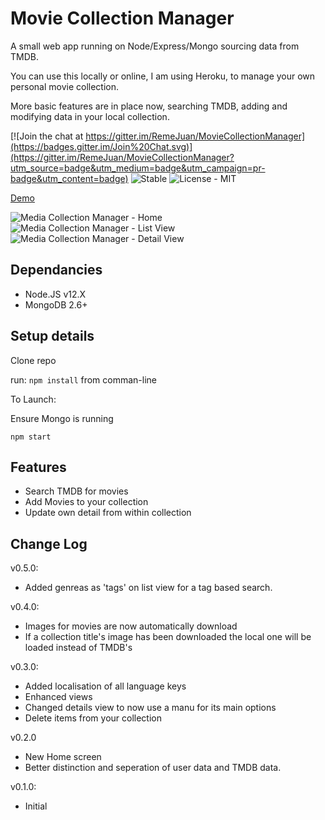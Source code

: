 # Movie Collection Manager

A small web app running on Node/Express/Mongo sourcing data from TMDB.

You can use this locally or online, I am using Heroku, to manage your own personal movie collection.

More basic features are in place now, searching TMDB, adding and modifying data in your local collection.

[![Join the chat at https://gitter.im/RemeJuan/MovieCollectionManager](https://badges.gitter.im/Join%20Chat.svg)](https://gitter.im/RemeJuan/MovieCollectionManager?utm_source=badge&utm_medium=badge&utm_campaign=pr-badge&utm_content=badge)
![Stable](https://img.shields.io/badge/Status-Stable-blue.svg)
![License - MIT](https://img.shields.io/github/license/mashape/apistatus.svg)

[Demo](http://mcm.remelehane.me/)

![Media Collection Manager - Home](https://dl.dropboxusercontent.com/u/6374897/mcm/mcm_home.jpg)
![Media Collection Manager - List View](https://dl.dropboxusercontent.com/u/6374897/mcm/mcm_list.jpg)
![Media Collection Manager - Detail View](https://dl.dropboxusercontent.com/u/6374897/mcm/mcm_detail.jpg)

## Dependancies
* Node.JS v12.X
* MongoDB 2.6+

## Setup details

Clone repo

run:
`npm install` from comman-line

To Launch:

Ensure Mongo is running

`npm start`

## Features
* Search TMDB for movies
* Add Movies to your collection
* Update own detail from within collection

## Change Log

v0.5.0:
* Added genreas as 'tags' on list view for a tag based search.

v0.4.0:
* Images for movies are now automatically download
* If a collection title's image has been downloaded the local one will be loaded instead of TMDB's

v0.3.0:
* Added localisation of all language keys
* Enhanced views
* Changed details view to now use a manu for its main options
* Delete items from your collection

v0.2.0
* New Home screen
* Better distinction and seperation of user data and TMDB data.

v0.1.0:
* Initial
